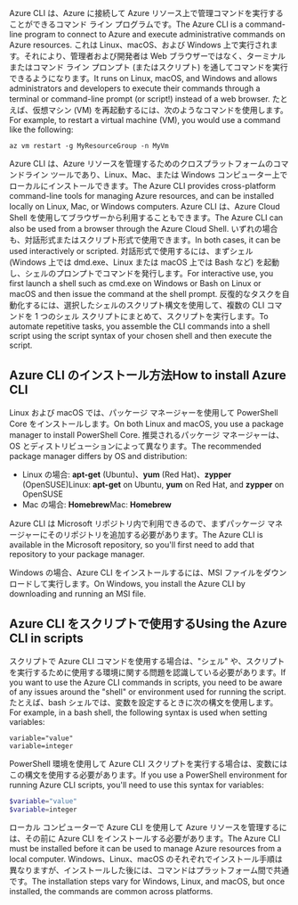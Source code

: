 <span data-ttu-id="d4c48-101">Azure CLI は、Azure に接続して Azure リソース上で管理コマンドを実行することができるコマンド ライン プログラムです。</span><span class="sxs-lookup"><span data-stu-id="d4c48-101">The Azure CLI is a command-line program to connect to Azure and execute administrative commands on Azure resources.</span></span> <span data-ttu-id="d4c48-102">これは Linux、macOS、および Windows 上で実行されます。それにより、管理者および開発者は Web ブラウザーではなく、ターミナルまたはコマンド ライン プロンプト (またはスクリプト) を通してコマンドを実行できるようになります。</span><span class="sxs-lookup"><span data-stu-id="d4c48-102">It runs on Linux, macOS, and Windows and allows administrators and developers to execute their commands through a terminal or command-line prompt (or script!) instead of a web browser.</span></span> <span data-ttu-id="d4c48-103">たとえば、仮想マシン (VM) を再起動するには、次のようなコマンドを使用します。</span><span class="sxs-lookup"><span data-stu-id="d4c48-103">For example, to restart a virtual machine (VM), you would use a command like the following:</span></span>

 ```azurecli
 az vm restart -g MyResourceGroup -n MyVm
 ```

<span data-ttu-id="d4c48-104">Azure CLI は、Azure リソースを管理するためのクロスプラットフォームのコマンドライン ツールであり、Linux、Mac、または Windows コンピューター上でローカルにインストールできます。</span><span class="sxs-lookup"><span data-stu-id="d4c48-104">The Azure CLI provides cross-platform command-line tools for managing Azure resources, and can be installed locally on Linux, Mac, or Windows computers.</span></span> <span data-ttu-id="d4c48-105">Azure CLI は、Azure Cloud Shell を使用してブラウザーから利用することもできます。</span><span class="sxs-lookup"><span data-stu-id="d4c48-105">The Azure CLI can also be used from a browser through the Azure Cloud Shell.</span></span> <span data-ttu-id="d4c48-106">いずれの場合も、対話形式またはスクリプト形式で使用できます。</span><span class="sxs-lookup"><span data-stu-id="d4c48-106">In both cases, it can be used interactively or scripted.</span></span> <span data-ttu-id="d4c48-107">対話形式で使用するには、まずシェル (Windows 上では dmd.exe、Linux または macOS 上では Bash など) を起動し、シェルのプロンプトでコマンドを発行します。</span><span class="sxs-lookup"><span data-stu-id="d4c48-107">For interactive use, you first launch a shell such as cmd.exe on Windows or Bash on Linux or macOS and then issue the command at the shell prompt.</span></span> <span data-ttu-id="d4c48-108">反復的なタスクを自動化するには、選択したシェルのスクリプト構文を使用して、複数の CLI コマンドを 1 つのシェル スクリプトにまとめて、スクリプトを実行します。</span><span class="sxs-lookup"><span data-stu-id="d4c48-108">To automate repetitive tasks, you assemble the CLI commands into a shell script using the script syntax of your chosen shell and then execute the script.</span></span>

## <a name="how-to-install-azure-cli"></a><span data-ttu-id="d4c48-109">Azure CLI のインストール方法</span><span class="sxs-lookup"><span data-stu-id="d4c48-109">How to install Azure CLI</span></span>

<span data-ttu-id="d4c48-110">Linux および macOS では、パッケージ マネージャーを使用して PowerShell Core をインストールします。</span><span class="sxs-lookup"><span data-stu-id="d4c48-110">On both Linux and macOS, you use a package manager to install PowerShell Core.</span></span> <span data-ttu-id="d4c48-111">推奨されるパッケージ マネージャーは、OS とディストリビューションによって異なります。</span><span class="sxs-lookup"><span data-stu-id="d4c48-111">The recommended package manager differs by OS and distribution:</span></span>

- <span data-ttu-id="d4c48-112">Linux の場合: **apt-get** (Ubuntu)、**yum** (Red Hat)、**zypper** (OpenSUSE)</span><span class="sxs-lookup"><span data-stu-id="d4c48-112">Linux: **apt-get** on Ubuntu, **yum** on Red Hat, and **zypper** on OpenSUSE</span></span>
- <span data-ttu-id="d4c48-113">Mac の場合: **Homebrew**</span><span class="sxs-lookup"><span data-stu-id="d4c48-113">Mac: **Homebrew**</span></span>

<span data-ttu-id="d4c48-114">Azure CLI は Microsoft リポジトリ内で利用できるので、まずパッケージ マネージャーにそのリポジトリを追加する必要があります。</span><span class="sxs-lookup"><span data-stu-id="d4c48-114">The Azure CLI is available in the Microsoft repository, so you'll first need to add that repository to your package manager.</span></span>

<span data-ttu-id="d4c48-115">Windows の場合、Azure CLI をインストールするには、MSI ファイルをダウンロードして実行します。</span><span class="sxs-lookup"><span data-stu-id="d4c48-115">On Windows, you install the Azure CLI by downloading and running an MSI file.</span></span>

## <a name="using-the-azure-cli-in-scripts"></a><span data-ttu-id="d4c48-116">Azure CLI をスクリプトで使用する</span><span class="sxs-lookup"><span data-stu-id="d4c48-116">Using the Azure CLI in scripts</span></span>

<span data-ttu-id="d4c48-117">スクリプトで Azure CLI コマンドを使用する場合は、"シェル" や、スクリプトを実行するために使用する環境に関する問題を認識している必要があります。</span><span class="sxs-lookup"><span data-stu-id="d4c48-117">If you want to use the Azure CLI commands in scripts, you need to be aware of any issues around the "shell" or environment used for running the script.</span></span> <span data-ttu-id="d4c48-118">たとえば、bash シェルでは、変数を設定するときに次の構文を使用します。</span><span class="sxs-lookup"><span data-stu-id="d4c48-118">For example, in a bash shell, the following syntax is used when setting variables:</span></span>

```azurecli
variable="value"
variable=integer
```

<span data-ttu-id="d4c48-119">PowerShell 環境を使用して Azure CLI スクリプトを実行する場合は、変数にはこの構文を使用する必要があります。</span><span class="sxs-lookup"><span data-stu-id="d4c48-119">If you use a PowerShell environment for running Azure CLI scripts, you'll need to use this syntax for variables:</span></span>

```powershell
$variable="value"
$variable=integer
```

<span data-ttu-id="d4c48-120">ローカル コンピューターで Azure CLI を使用して Azure リソースを管理するには、その前に Azure CLI をインストールする必要があります。</span><span class="sxs-lookup"><span data-stu-id="d4c48-120">The Azure CLI must be installed before it can be used to manage Azure resources from a local computer.</span></span> <span data-ttu-id="d4c48-121">Windows、Linux、macOS のそれぞれでインストール手順は異なりますが、インストールした後には、コマンドはプラットフォーム間で共通です。</span><span class="sxs-lookup"><span data-stu-id="d4c48-121">The installation steps vary for Windows, Linux, and macOS, but once installed, the commands are common across platforms.</span></span>
